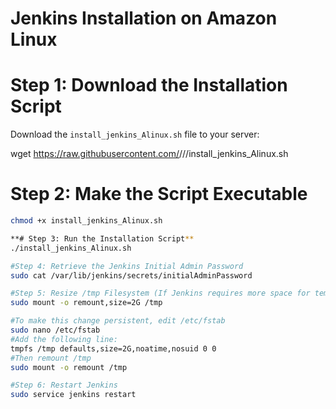 # Jenkins Installation on Amazon Linux 

# Step 1: Download the Installation Script  
Download the `install_jenkins_Alinux.sh` file to your server:  

wget https://raw.githubusercontent.com/<your-github-username>/<your-github-repo>/<branch>/install_jenkins_Alinux.sh

# Step 2: Make the Script Executable
```bash
chmod +x install_jenkins_Alinux.sh

**# Step 3: Run the Installation Script**
./install_jenkins_Alinux.sh

#Step 4: Retrieve the Jenkins Initial Admin Password
sudo cat /var/lib/jenkins/secrets/initialAdminPassword

#Step 5: Resize /tmp Filesystem (If Jenkins requires more space for temporary files, resize /tmp:)
sudo mount -o remount,size=2G /tmp

#To make this change persistent, edit /etc/fstab
sudo nano /etc/fstab
#Add the following line:
tmpfs /tmp defaults,size=2G,noatime,nosuid 0 0
#Then remount /tmp
sudo mount -o remount /tmp

#Step 6: Restart Jenkins
sudo service jenkins restart

